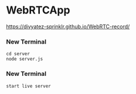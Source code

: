 # WebRTCApp
https://divyatez-sprinklr.github.io/WebRTC-record/
### New Terminal
```
cd server
node server.js
```
### New Terminal
```
start live server
```
